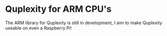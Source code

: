 # Quplexity for ARM CPU's
The ARM library for Quplexity is still in development, I aim to make Quplexity useable on even a Raspberry Pi!
